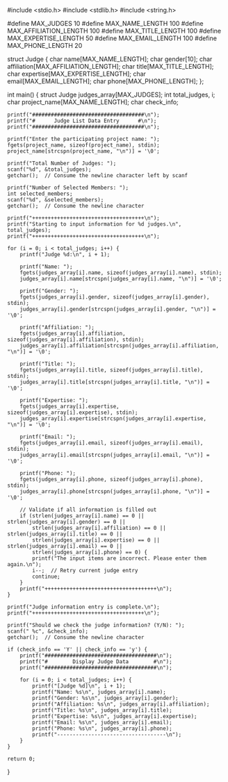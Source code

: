 #include <stdio.h>
#include <stdlib.h>
#include <string.h>

#define MAX_JUDGES 10
#define MAX_NAME_LENGTH 100
#define MAX_AFFILIATION_LENGTH 100
#define MAX_TITLE_LENGTH 100
#define MAX_EXPERTISE_LENGTH 50
#define MAX_EMAIL_LENGTH 100
#define MAX_PHONE_LENGTH 20

struct Judge {
    char name[MAX_NAME_LENGTH];
    char gender[10];
    char affiliation[MAX_AFFILIATION_LENGTH];
    char title[MAX_TITLE_LENGTH];
    char expertise[MAX_EXPERTISE_LENGTH];
    char email[MAX_EMAIL_LENGTH];
    char phone[MAX_PHONE_LENGTH];
};

int main() {
    struct Judge judges_array[MAX_JUDGES];
    int total_judges, i;
    char project_name[MAX_NAME_LENGTH];
    char check_info;
    
    printf("####################################\n");
    printf("#      Judge List Data Entry      #\n");
    printf("####################################\n");
    
    printf("Enter the participating project name: ");
    fgets(project_name, sizeof(project_name), stdin);
    project_name[strcspn(project_name, "\n")] = '\0';

    printf("Total Number of Judges: ");
    scanf("%d", &total_judges);
    getchar();  // Consume the newline character left by scanf

    printf("Number of Selected Members: ");
    int selected_members;
    scanf("%d", &selected_members);
    getchar();  // Consume the newline character

    printf("++++++++++++++++++++++++++++++++++++\n");
    printf("Starting to input information for %d judges.\n", total_judges);
    printf("++++++++++++++++++++++++++++++++++++\n");

    for (i = 0; i < total_judges; i++) {
        printf("Judge %d:\n", i + 1);

        printf("Name: ");
        fgets(judges_array[i].name, sizeof(judges_array[i].name), stdin);
        judges_array[i].name[strcspn(judges_array[i].name, "\n")] = '\0';

        printf("Gender: ");
        fgets(judges_array[i].gender, sizeof(judges_array[i].gender), stdin);
        judges_array[i].gender[strcspn(judges_array[i].gender, "\n")] = '\0';

        printf("Affiliation: ");
        fgets(judges_array[i].affiliation, sizeof(judges_array[i].affiliation), stdin);
        judges_array[i].affiliation[strcspn(judges_array[i].affiliation, "\n")] = '\0';

        printf("Title: ");
        fgets(judges_array[i].title, sizeof(judges_array[i].title), stdin);
        judges_array[i].title[strcspn(judges_array[i].title, "\n")] = '\0';

        printf("Expertise: ");
        fgets(judges_array[i].expertise, sizeof(judges_array[i].expertise), stdin);
        judges_array[i].expertise[strcspn(judges_array[i].expertise, "\n")] = '\0';

        printf("Email: ");
        fgets(judges_array[i].email, sizeof(judges_array[i].email), stdin);
        judges_array[i].email[strcspn(judges_array[i].email, "\n")] = '\0';

        printf("Phone: ");
        fgets(judges_array[i].phone, sizeof(judges_array[i].phone), stdin);
        judges_array[i].phone[strcspn(judges_array[i].phone, "\n")] = '\0';

        // Validate if all information is filled out
        if (strlen(judges_array[i].name) == 0 || strlen(judges_array[i].gender) == 0 ||
            strlen(judges_array[i].affiliation) == 0 || strlen(judges_array[i].title) == 0 ||
            strlen(judges_array[i].expertise) == 0 || strlen(judges_array[i].email) == 0 ||
            strlen(judges_array[i].phone) == 0) {
            printf("The input items are incorrect. Please enter them again.\n");
            i--;  // Retry current judge entry
            continue;
        }
        printf("++++++++++++++++++++++++++++++++++++\n");
    }

    printf("Judge information entry is complete.\n");
    printf("++++++++++++++++++++++++++++++++++++\n");

    printf("Should we check the judge information? (Y/N): ");
    scanf(" %c", &check_info);
    getchar();  // Consume the newline character

    if (check_info == 'Y' || check_info == 'y') {
        printf("####################################\n");
        printf("#        Display Judge Data        #\n");
        printf("####################################\n");

        for (i = 0; i < total_judges; i++) {
            printf("[Judge %d]\n", i + 1);
            printf("Name: %s\n", judges_array[i].name);
            printf("Gender: %s\n", judges_array[i].gender);
            printf("Affiliation: %s\n", judges_array[i].affiliation);
            printf("Title: %s\n", judges_array[i].title);
            printf("Expertise: %s\n", judges_array[i].expertise);
            printf("Email: %s\n", judges_array[i].email);
            printf("Phone: %s\n", judges_array[i].phone);
            printf("-----------------------------------\n");
        }
    }

    return 0;
}
